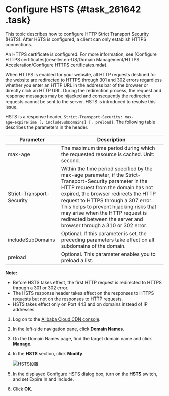# Configure HSTS {#task_261642 .task}

This topic describes how to configure HTTP Strict Transport Security \(HSTS\). After HSTS is configured, a client can only establish HTTPS connections.

An HTTPS certificate is configured. For more information, see [Configure HTTPS certificates](reseller.en-US/Domain Management/HTTPS Acceleration/Configure HTTPS certificates.md#).

When HTTPS is enabled for your website, all HTTP requests destined for the website are redirected to HTTPS through 301 and 302 errors regardless whether you enter an HTTP URL in the address bar of the browser or directly click an HTTP URL. During the redirection process, the request and response messages may be hijacked and consequently the redirected requests cannot be sent to the server. HSTS is introduced to resolve this issue.

HSTS is a response header, `Strict-Transport-Security: max-age=expireTime [; includeSubDomains] [; preload]`. The following table describes the parameters in the header.

|Parameter|Description|
|---------|-----------|
|max-age|The maximum time period during which the requested resource is cached. Unit: second.|
|Strict-Transport-Security|Within the time period specified by the max-age parameter, if the Strict-Transport-Security parameter in the HTTP request from the domain has not expired, the browser redirects the HTTP request to HTTPS through a 307 error. This helps to prevent hijacking risks that may arise when the HTTP request is redirected between the server and browser through a 310 or 302 error.|
|includeSubDomains|Optional. If this parameter is set, the preceding parameters take effect on all subdomains of the domain.|
|preload|Optional. This parameter enables you to preload a list.|

**Note:** 

-   Before HSTS takes effect, the first HTTP request is redirected to HTTPS through a 301 or 302 error.
-   The HSTS response header takes effect on the responses to HTTPS requests but not on the responses to HTTP requests.
-   HSTS takes effect only on Port 443 and on domains instead of IP addresses.

1.  Log on to the [Alibaba Cloud CDN console](https://partners-intl.aliyun.com/login-required#cdn).
2.  In the left-side navigation pane, click **Domain Names**.
3.  On the Domain Names page, find the target domain name and click **Manage**.
4.  In the **HSTS** section, click **Modify**. 

    ![HSTS设置](http://static-aliyun-doc.oss-cn-hangzhou.aliyuncs.com/assets/img/41680/156653148647911_en-US.png)

5.  In the displayed Configure HSTS dialog box, turn on the **HSTS** switch, and set Expire In and Include.
6.  Click **OK**.

